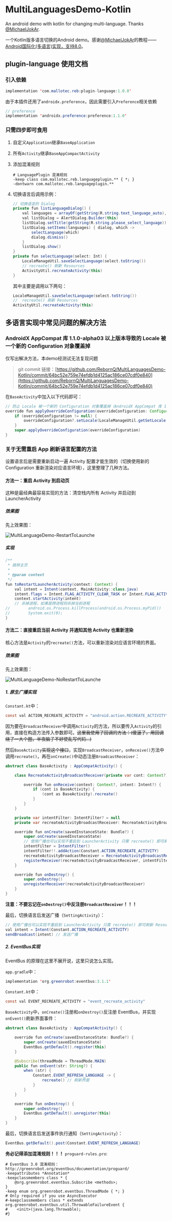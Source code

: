 # MultiLanguagesDemo-Kotlin
An android demo with kotlin for changing multi-language. Thanks [@MichaelJokAr](https://github.com/MichaelJokAr).

一个Kotlin版多语言切换的Android demo。感谢[@MichaelJokAr](https://github.com/MichaelJokAr)的教程——[Android国际化(多语言)实现，支持8.0](https://blog.csdn.net/a1018875550/article/details/79845949)。

## plugin-language 使用文档
### 引入依赖
```java
implementation 'com.mallotec.reb:plugin-language:1.0.0'
```
由于本插件还用了`androidx.preference`，因此需要引入`Preference`相关依赖
```java
// preference
implementation 'androidx.preference:preference:1.1.0'
```

### 只需四步即可食用
1. 自定义`Application`继承`BaseApplication`
2. 所有`Activity`继承`BaseAppCompactActivity`
3. 添加混淆规则

    ```shell
    # LanguagePlugin 混淆规则
    -keep class com.mallotec.reb.languageplugin.** { *; }
    -dontwarn com.mallotec.reb.languageplugin.**
    ```
4. 切换语言后调用示例：

    ```java
    // 切换语言的 Dialog
    private fun listLanguageDialog() {
        val languages = arrayOf(getString(R.string.text_language_auto), getString(R.string.text_language_zh), getString(R.string.text_language_en))
        val listDialog = AlertDialog.Builder(this)
        listDialog.setTitle(getString(R.string.please_select_language))
        listDialog.setItems(languages) { dialog, which ->
            selectLanguage(which)
            dialog.dismiss()
        }
        listDialog.show()
    }
    private fun selectLanguage(select: Int) {
        LocaleManageUtil.saveSelectLanguage(select.toString())
        // recreate() 刷新 Resources
        ActivityUtil.recreateActivity(this)
    }
    ```
    其中主要是调用以下两句：

    ```java
    LocaleManageUtil.saveSelectLanguage(select.toString())
    //  recreate() 刷新 Resources
    ActivityUtil.recreateActivity(this)
    ```
   

## 多语言实现中常见问题的解决方法
### AndroidX AppCompat 库 1.1.0-alpha03 以上版本导致的 Locale 被一个新的 Configuration 对象覆盖掉
仅写出解决方法，本demo经测试无法复现问题
> git commit 链接：[https://github.com/RebornQ/MultiLanguagesDemo-Kotlin/commit/64bc52e759e74efdb1d4125ac186ce07cdf0e840](https://github.com/RebornQ/MultiLanguagesDemo-Kotlin/commit/64bc52e759e74efdb1d4125ac186ce07cdf0e840)

在`BaseActivity`中加入以下代码即可：
```java
// 防止 Locale 被一个新的 Configuration 对象覆盖掉（AndroidX AppCompat 库 1.1.0-alpha03 以上版本）
override fun applyOverrideConfiguration(overrideConfiguration: Configuration?) {
    if (overrideConfiguration != null) {
        overrideConfiguration?.setLocale(LocaleManageUtil.getSetLocale(this))
    }
    super.applyOverrideConfiguration(overrideConfiguration)
}
```

### 关于无需重启 App 刷新语言配置的方法
设置语言后是需要重新启动一遍 Activity 配置才能生效的（切换使用新的 Configuration 重新渲染对应语言环境），这里整理了几种方法。
#### 方法一：重启 Activity 到启动页
这种是最经典最容易实现的方法：清空栈内所有 Activity 并启动到 LauncherActivity
##### 效果图
先上效果图：

![MultiLanguageDemo-RestartToLaunche](/media/MultiLanguageDemo-RestartToLauncher.gif)

##### 实现
```java
/**
 * 跳转主页
 *
 * @param context
 */
fun toRestartLauncherActivity(context: Context) {
    val intent = Intent(context, MainActivity::class.java)
    intent.flags = Intent.FLAG_ACTIVITY_CLEAR_TASK or Intent.FLAG_ACTIVITY_NEW_TASK
    context.startActivity(intent)
    // 杀掉进程，如果是跨进程则杀掉当前进程
//        android.os.Process.killProcess(android.os.Process.myPid())
//        System.exit(0);
}
```

#### 方法二：直接重启当前 Activity 并通知其他 Activity 也重新渲染
核心方法是`Activity`的`recreate()`方法，可以重新渲染对应语言环境的界面。
##### 效果图
先上效果图：

![MultiLanguageDemo-NoRestartToLaunche](/media/MultiLanguageDemo-NoRestartToLauncher.gif)
##### 1. 原生广播实现

`Constant.kt`中：
```java
const val ACTION_RECREATE_ACTIVITY = "android.action.RECREATE_ACTIVITY"
```

因为要在`BroadcastReceiver`中调用`Activity`的方法，所以要传入`Activity`的引用，直接在构造方法传入参数即可。~~这里我使用了回调的方法：(傻逼了，用回调绕了一大个圈，半夜脑子不好使乱写代码...)~~

然后`BaseActivity`~~实现这个接口~~，实现`BroadcastReceiver`，`onReceive()`方法中调用`recreate()`，再在`onCreate()`中动态注册`BroadcastReceiver`：
```java
abstract class BaseActivity : AppCompatActivity() {

    class RecreateActivityBroadcastReceiver(private var cont: Context?) : BroadcastReceiver() {

        override fun onReceive(context: Context?, intent: Intent?) {
            if (cont is BaseActivity) {
                (cont as BaseActivity).recreate()
            }
        }
    }

    private var intentFilter: IntentFilter? = null
    private var recreateActivityBroadcastReceiver: RecreateActivityBroadcastReceiver? = null

    override fun onCreate(savedInstanceState: Bundle?) {
        super.onCreate(savedInstanceState)
        // 使用广播也可以实现不重启到 LauncherActivity 只需 recreate() 即可刷新 Resources
        intentFilter = IntentFilter()
        intentFilter!!.addAction(Constant.ACTION_RECREATE_ACTIVITY)
        recreateActivityBroadcastReceiver = RecreateActivityBroadcastReceiver(this)
        registerReceiver(recreateActivityBroadcastReceiver, intentFilter)
    }

    override fun onDestroy() {
        super.onDestroy()
        unregisterReceiver(recreateActivityBroadcastReceiver)
    }
}
```
**注意：不要忘记在`onDestroy()`中反注册`BroadcastReceiver`！！！**

最后，切换语言后发送广播（`SettingActivity`）：
```java
// 使用广播也可以实现不重启到 LauncherActivity 只需 recreate() 即可刷新 Resources
val intent = Intent(Constant.ACTION_RECREATE_ACTIVITY)
sendBroadcast(intent) // 发送广播
```

##### 2. EventBus实现
EventBus 的原理在这里不展开说，这里只说怎么实现。

`app.gradle`中：
```java
implementation 'org.greenrobot:eventbus:3.1.1'
```

`Constant.kt`中：
```java
const val EVENT_RECREATE_ACTIVITY = "event_recreate_activity"
```

`BaseActivity`中，`onCreate()`注册和`onDestroy()`反注册 EventBus，并实现`onEvent()`刷新界面事件：
```java
abstract class BaseActivity : AppCompatActivity() {

    override fun onCreate(savedInstanceState: Bundle?) {
        super.onCreate(savedInstanceState)
        EventBus.getDefault().register(this)
    }

    @Subscribe(threadMode = ThreadMode.MAIN)
    public fun onEvent(str: String?) {
        when (str) {
            Constant.EVENT_REFRESH_LANGUAGE -> {
                recreate() // 刷新界面
            }
        }
    }

    override fun onDestroy() {
        super.onDestroy()
        EventBus.getDefault().unregister(this)
    }
}
```

最后，切换语言后发送事件执行通知（`SettingActivity`）：
```java
EventBus.getDefault().post(Constant.EVENT_REFRESH_LANGUAGE)
```

**务必记得添加混淆规则！！！**
`proguard-rules.pro`:
```shell
# EventBus 3.0 混淆规则：http://greenrobot.org/eventbus/documentation/proguard/
-keepattributes *Annotation*
-keepclassmembers class * {
    @org.greenrobot.eventbus.Subscribe <methods>;
}
-keep enum org.greenrobot.eventbus.ThreadMode { *; }
# Only required if you use AsyncExecutor
#-keepclassmembers class * extends org.greenrobot.eventbus.util.ThrowableFailureEvent {
#    <init>(java.lang.Throwable);
#}
```
